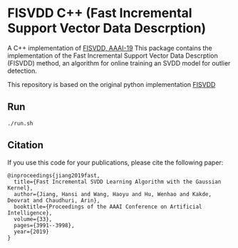# FISVDD C++ (Fast Incremental Support Vector Data Descrption)
A C++ implementation of [FISVDD, AAAI-19](https://aaai.org/ojs/index.php/AAAI/article/view/4291)
This package contains the implementation of the Fast Incremental Support Vector Data Descrption (FISVDD) method, an algorithm for online training an SVDD model for outlier detection.

This repository is based on the original python implementation [FISVDD](https://github.com/hs-jiang/FISVDD)

## Run
`./run.sh`

## Citation
If you use this code for your publications, please cite the following paper:

```
@inproceedings{jiang2019fast,
  title={Fast Incremental SVDD Learning Algorithm with the Gaussian Kernel},
  author={Jiang, Hansi and Wang, Haoyu and Hu, Wenhao and Kakde, Deovrat and Chaudhuri, Arin},
  booktitle={Proceedings of the AAAI Conference on Artificial Intelligence},
  volume={33},
  pages={3991--3998},
  year={2019}
}
```
